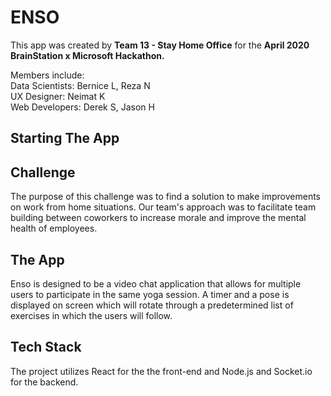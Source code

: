 # ENSO
This app was created by <b>Team 13 - Stay Home Office</b> for the <b>April 2020 BrainStation x Microsoft Hackathon.</b>

Members include:</br>
Data Scientists: Bernice L, Reza N</br>
UX Designer: Neimat K</br>
Web Developers: Derek S, Jason H</br>

## Starting The App


## Challenge
The purpose of this challenge was to find a solution to make improvements on work from home situations. Our team's approach was to facilitate team building between coworkers to increase morale and improve the mental health of employees.

## The App
Enso is designed to be a video chat application that allows for multiple users to participate in the same yoga session. A timer and a pose is displayed on screen which will rotate through a predetermined list of exercises in which the users will follow.

## Tech Stack
The project utilizes React for the the front-end and Node.js and Socket.io for the backend.